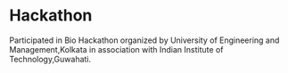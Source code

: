 # Hackathon
Participated in Bio Hackathon organized by University of Engineering and Management,Kolkata in association with Indian Institute of Technology,Guwahati.
